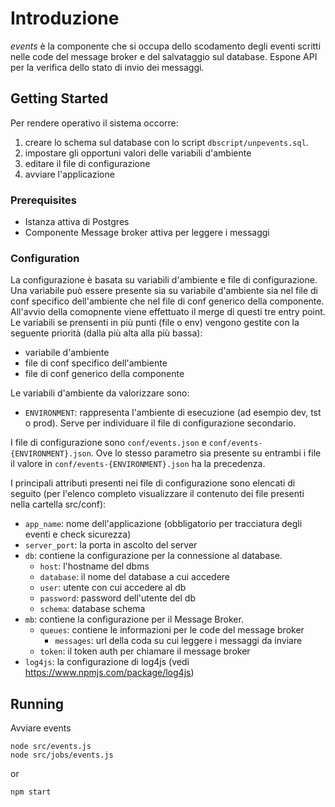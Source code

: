 # Introduzione

*events* è la componente che si occupa dello scodamento degli eventi scritti nelle code del message broker e del salvataggio sul database. Espone API per la verifica dello stato di invio dei messaggi.

## Getting Started

Per rendere operativo il sistema occorre:
1. creare lo schema sul database con lo script `dbscript/unpevents.sql`.
1. impostare gli opportuni valori delle variabili d'ambiente
1. editare il file di configurazione
1. avviare l'applicazione
    
### Prerequisites

* Istanza attiva di Postgres
* Componente Message broker attiva per leggere i messaggi

### Configuration

La configurazione è basata su variabili d'ambiente e file di configurazione. Una variabile può essere presente sia su variabile d'ambiente sia nel file di conf specifico dell'ambiente che nel file di conf generico della componente. All'avvio della comopnente viene effettuato il merge di questi tre entry point. Le variabili se prensenti in più punti (file o env) vengono gestite con la seguente priorità (dalla più alta alla più bassa):
* variabile d'ambiente
* file di conf specifico dell'ambiente
* file di conf generico della componente

Le variabili d'ambiente da valorizzare sono:
* `ENVIRONMENT`: rappresenta l'ambiente di esecuzione (ad esempio dev, tst o prod). Serve per individuare il file di configurazione secondario.

I file di configurazione sono `conf/events.json` e `conf/events-{ENVIRONMENT}.json`. Ove lo stesso parametro sia presente su entrambi i file il valore in `conf/events-{ENVIRONMENT}.json` ha la precedenza.

I principali attributi presenti nei file di configurazione sono elencati di seguito (per l'elenco completo visualizzare il contenuto dei file presenti nella cartella src/conf):

* `app_name`: nome dell'applicazione (obbligatorio per tracciatura degli eventi e check sicurezza)
* `server_port`: la porta in ascolto del server
* `db`: contiene la configurazione per la connessione al database. 
    * `host`: l'hostname del dbms
    * `database`: il nome del database a cui accedere
    * `user`: utente con cui accedere al db
    * `password`: password dell'utente del db
    * `schema`: database schema
* `mb`: contiene la configurazione per il Message Broker.
    * `queues`: contiene le informazioni per le code del message broker
        * `messages`: url della coda su cui leggere i messaggi da inviare
    * `token`: il token auth per chiamare il message broker
* `log4js`: la configurazione di log4js (vedi https://www.npmjs.com/package/log4js)

## Running

Avviare events
```
node src/events.js
node src/jobs/events.js
```

or

```
npm start
```
